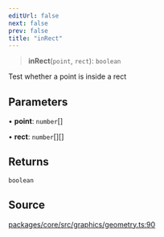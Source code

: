 ```yaml
---
editUrl: false
next: false
prev: false
title: "inRect"
---
```


> **inRect**(`point`, `rect`): `boolean`

Test whether a point is inside a rect

## Parameters

• **point**: `number`[]

• **rect**: `number`[][]

## Returns

`boolean`

## Source

[packages/core/src/graphics/geometry.ts:90](https://github.com/dgmjs/dgmjs/blob/main/packages/core/src/graphics/geometry.ts#L90)

